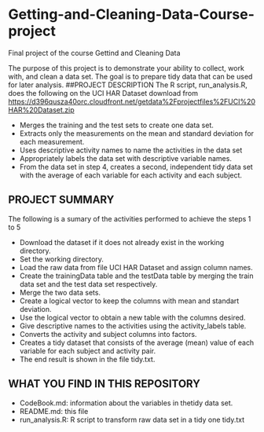 # Getting-and-Cleaning-Data-Course-project
Final project of the course Gettind and Cleaning Data

The purpose of this project is to demonstrate your ability to collect, work with, and clean a data set. The goal is to prepare tidy data that can be used for later analysis.
##PROJECT DESCRIPTION
The R script, run_analysis.R, does the following on the UCI HAR Dataset download from https://d396qusza40orc.cloudfront.net/getdata%2Fprojectfiles%2FUCI%20HAR%20Dataset.zip
* Merges the training and the test sets to create one data set.
* Extracts only the measurements on the mean and standard deviation 
for each measurement.
* Uses descriptive activity names to name the activities in the data set
* Appropriately labels the data set with descriptive variable names.
* From the data set in step 4, creates a second, independent tidy data set with 
the average of each variable for each activity and each subject.

## PROJECT SUMMARY
The following is a sumary of the activities performed to achieve the steps 1 to 5 
* Download the dataset if it does not already exist in the working directory.
* Set the working directory.
* Load the  raw data from file UCI HAR Dataset and assign column names.
* Create the trainingData table and the testData table by merging the train data set and the test data set respectively.
* Merge the two data sets.
* Create a logical vector to keep the columns with mean and standart deviation.
* Use the logical vector to obtain a new table with the columns desired.
* Give  descriptive names to the activities using the activity_labels table.
* Converts the activity and subject columns into factors.
* Creates a tidy dataset that consists of the average (mean) value of each variable for each subject and activity pair.
* The end result is shown in the file tidy.txt.

## WHAT YOU FIND IN THIS REPOSITORY

* CodeBook.md: information about the variables in thetidy data set.
* README.md: this file
* run_analysis.R: R script to transform raw data set in a tidy one
tidy.txt
